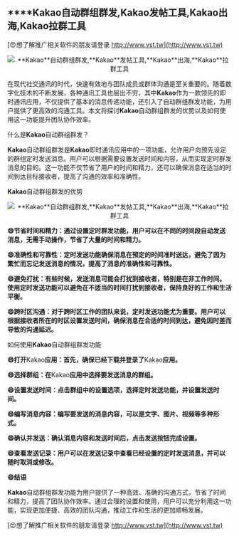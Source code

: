 ## ****Kakao**自动群组群发,**Kakao**发帖工具,**Kakao**出海,**Kakao**拉群工具**

[😍想了解推广相关软件的朋友请登录 http://www.vst.tw](http://www.vst.tw)

 <center><img src="https://vst.tw/MP4/tuiguang/png/6.png" alt="**Kakao**自动群组群发,**Kakao**发帖工具,**Kakao**出海,**Kakao**拉群工具"></center>

在现代社交通讯的时代，快速有效地与团队成员或群体沟通是至关重要的。随着数字化技术的不断发展，各种通讯工具也层出不穷，其中**Kakao**作为一款领先的即时通讯应用，不仅提供了基本的消息传递功能，还引入了自动群组群发功能，为用户提供了更高效的沟通工具。本文将探讨**Kakao**自动群组群发的优势以及如何使用这一功能提升团队协作效率。

什么是**Kakao**自动群组群发？

**Kakao**自动群组群发是**Kakao**即时通讯应用中的一项功能，允许用户向预先设定的群组定时发送消息。用户可以根据需要设置发送时间和内容，从而实现定时群发消息的目的。这一功能不仅节省了用户的时间和精力，还可以确保消息在适当的时间到达目标接收者，提高了沟通的效率和准确性。

**Kakao**自动群组群发的优势

 <center><img src="https://vst.tw/MP4/tuiguang/png/3.png" alt="**Kakao**自动群组群发,**Kakao**发帖工具,**Kakao**出海,**Kakao**拉群工具"></center>

**😄节省时间和精力：通过设置定时群发功能，用户可以在不同的时间段自动发送消息，无需手动操作，节省了大量的时间和精力。**

**😄准确性和可靠性：定时发送功能确保消息在预定的时间准时送达，避免了因为繁忙而忘记发送消息的情况，提高了消息的准确性和可靠性。**

**😄避免打扰：有些时候，发送消息可能会打扰到接收者，特别是在非工作时间。使用定时发送功能可以避免在不适当的时间打扰到接收者，保持良好的工作和生活平衡。**

**😄跨时区沟通：对于跨时区工作的团队来说，定时发送功能尤为重要。用户可以根据接收者所在的时区设置发送时间，确保消息在合适的时间到达，避免因时差而导致的沟通延迟。**

如何使用**Kakao**自动群组群发功能

**😄打开**Kakao**应用：首先，确保已经下载并登录了**Kakao**应用。**

**😄选择群组：在**Kakao**应用中选择要发送消息的群组。**

**😄设置发送时间：点击群组中的设置选项，选择定时发送功能，并设置发送时间。**

**😄编写消息内容：编写要发送的消息内容，可以是文字、图片、视频等多种形式。**

**😄确认并发送：确认消息内容和发送时间后，点击发送按钮完成设置。**

**😄查看发送记录：用户可以在发送记录中查看已经设置的定时发送消息，并可以随时取消或修改。**

**😄结语**

**Kakao**自动群组群发功能为用户提供了一种高效、准确的沟通方式，节省了时间和精力，提高了团队协作效率。通过合理的设置和使用，用户可以充分利用这一功能，实现更加便捷、高效的团队沟通，推动工作和生活的更加顺畅发展。

[😍想了解推广相关软件的朋友请登录 http://www.vst.tw](http://www.vst.tw)



